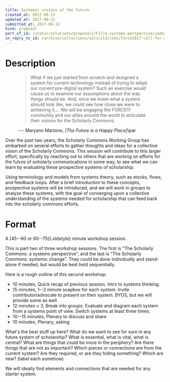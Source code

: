 ```yaml
---
title: Systemic visions of the future
created_at: 2017-08-15
updated_at: 2017-08-21
submitted_at: 2017-08-15
kind: proposal
part_of_id: /static/solutions/proposals/F17/a-systems-perspective/index.*
in_reply_to_id: /archive/collections/solicitations/force2017-call-for-abstracts.warc.gz
---
```


# Description

<figure class="grab bq">

> What if we just started from scratch and designed a system for current
> technology instead of trying to adapt our current pre-digital system? Such an
> exercise would cause us to examine our assumptions about the way things
> should be. And, once we knew what a system should look like, we could see how
> close we were to achieving it.... We will be engaging the FORCE11 community
> and our allies around the world to articulate their visions for the Scholarly
> Commons. 

<figcaption>--- Maryann Martone, <cite>[The Future is a Happy Place]</cite>\par</figcaption>
</figure>

Over the past two years, the Scholarly Commons Working Group has embarked on
several efforts to gather thoughts and ideas for a collective vision of the
Scholarly Commons. This session will contribute to this larger effort,
specifically by reaching out to others that are working on efforts for the
future of scholarly communications in some way, to see what we can learn by
evaluating these prospective systems of scholarship.

Using terminology and models from systems theory, such as stocks, flows, and
feedback loops. After a brief introduction to these concepts, prospective
systems will be introduced, and we will work in groups to analyze these
systems, with the goal of converging upon a collective understanding of the
systems needed for scholarship that can feed back into the scholarly commons
efforts.

# Format

A [45--60 or 60--75]{.oldstyle} minute workshop session.

This is part two of three workshop sessions. The first is "The Scholarly
Commons: a systems perspective", and the last is "The Scholarly Commons:
systemic change". They could be done individually and stand-alone if needed,
but would be best held sequentially.

Here is a rough outline of this second workshop:

- 10 minutes, Quick recap of previous session. Intro to systems thinking.
- 15 minutes, 1--2 minute soapbox for each system. Invite contributor/advocate to present on their system. BYOS, but we will provide some as well.
- 12 minutes × 3, Break into groups. Evaluate and diagram each system from a systems point of view. Switch systems at least three times.
- 10--15 minutes, Plenary to discuss and share
- 10 minutes, Plenary, asking

What's the best stuff up here? What do we want to see for sure in any future
system of scholarship? What is essential, what is vital, what is central? What
are things that could be more in the periphery? Are there things that are not
as important? Which pieces or connections are from the current system? Are they
required, or are they hiding something? Which are new? (label each somehow)

We will ideally find elements and connections that are needed for any starter
system.

[The Future is a Happy Place]: <https://www.force11.org/blog/future-happy-place>
